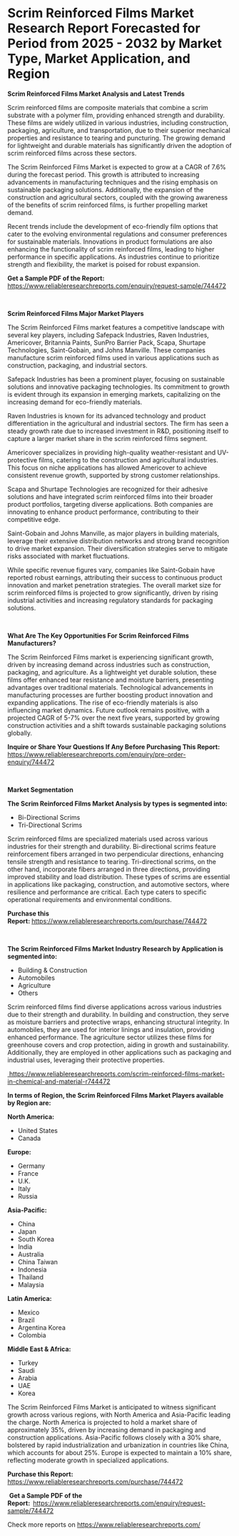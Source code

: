 <p><h1>Scrim Reinforced Films Market Research Report Forecasted for Period from 2025 -  2032 by Market Type, Market Application, and Region</h1></p><p><strong>Scrim Reinforced Films Market Analysis and Latest Trends</strong></p>
<p><p>Scrim reinforced films are composite materials that combine a scrim substrate with a polymer film, providing enhanced strength and durability. These films are widely utilized in various industries, including construction, packaging, agriculture, and transportation, due to their superior mechanical properties and resistance to tearing and puncturing. The growing demand for lightweight and durable materials has significantly driven the adoption of scrim reinforced films across these sectors.</p><p>The Scrim Reinforced Films Market is expected to grow at a CAGR of 7.6% during the forecast period. This growth is attributed to increasing advancements in manufacturing techniques and the rising emphasis on sustainable packaging solutions. Additionally, the expansion of the construction and agricultural sectors, coupled with the growing awareness of the benefits of scrim reinforced films, is further propelling market demand.</p><p>Recent trends include the development of eco-friendly film options that cater to the evolving environmental regulations and consumer preferences for sustainable materials. Innovations in product formulations are also enhancing the functionality of scrim reinforced films, leading to higher performance in specific applications. As industries continue to prioritize strength and flexibility, the market is poised for robust expansion.</p></p>
<p><strong>Get a Sample PDF of the Report:&nbsp;</strong> <a href="https://www.reliableresearchreports.com/enquiry/request-sample/744472?utm_campaign=3557&utm_medium=2&utm_source=Github&utm_content=ia&utm_term=29032025&utm_id=scrim-reinforced-films">https://www.reliableresearchreports.com/enquiry/request-sample/744472</a></p>
<p>&nbsp;</p>
<p><strong>Scrim Reinforced Films Major Market Players</strong></p>
<p><p>The Scrim Reinforced Films market features a competitive landscape with several key players, including Safepack Industries, Raven Industries, Americover, Britannia Paints, SunPro Barrier Pack, Scapa, Shurtape Technologies, Saint-Gobain, and Johns Manville. These companies manufacture scrim reinforced films used in various applications such as construction, packaging, and industrial sectors.</p><p>Safepack Industries has been a prominent player, focusing on sustainable solutions and innovative packaging technologies. Its commitment to growth is evident through its expansion in emerging markets, capitalizing on the increasing demand for eco-friendly materials.</p><p>Raven Industries is known for its advanced technology and product differentiation in the agricultural and industrial sectors. The firm has seen a steady growth rate due to increased investment in R&D, positioning itself to capture a larger market share in the scrim reinforced films segment.</p><p>Americover specializes in providing high-quality weather-resistant and UV-protective films, catering to the construction and agricultural industries. This focus on niche applications has allowed Americover to achieve consistent revenue growth, supported by strong customer relationships.</p><p>Scapa and Shurtape Technologies are recognized for their adhesive solutions and have integrated scrim reinforced films into their broader product portfolios, targeting diverse applications. Both companies are innovating to enhance product performance, contributing to their competitive edge.</p><p>Saint-Gobain and Johns Manville, as major players in building materials, leverage their extensive distribution networks and strong brand recognition to drive market expansion. Their diversification strategies serve to mitigate risks associated with market fluctuations.</p><p>While specific revenue figures vary, companies like Saint-Gobain have reported robust earnings, attributing their success to continuous product innovation and market penetration strategies. The overall market size for scrim reinforced films is projected to grow significantly, driven by rising industrial activities and increasing regulatory standards for packaging solutions.</p></p>
<p>&nbsp;</p>
<p><strong>What Are The Key Opportunities For Scrim Reinforced Films Manufacturers?</strong></p>
<p><p>The Scrim Reinforced Films market is experiencing significant growth, driven by increasing demand across industries such as construction, packaging, and agriculture. As a lightweight yet durable solution, these films offer enhanced tear resistance and moisture barriers, presenting advantages over traditional materials. Technological advancements in manufacturing processes are further boosting product innovation and expanding applications. The rise of eco-friendly materials is also influencing market dynamics. Future outlook remains positive, with a projected CAGR of 5-7% over the next five years, supported by growing construction activities and a shift towards sustainable packaging solutions globally.</p></p>
<p><strong>Inquire or Share Your Questions If Any Before Purchasing This Report:</strong> <a href="https://www.reliableresearchreports.com/enquiry/pre-order-enquiry/744472?utm_campaign=3557&utm_medium=2&utm_source=Github&utm_content=ia&utm_term=29032025&utm_id=scrim-reinforced-films">https://www.reliableresearchreports.com/enquiry/pre-order-enquiry/744472</a></p>
<p>&nbsp;</p>
<p><strong>Market Segmentation</strong></p>
<p><strong>The Scrim Reinforced Films Market Analysis by types is segmented into:</strong></p>
<p><ul><li>Bi-Directional Scrims</li><li>Tri-Directional Scrims</li></ul></p>
<p><p>Scrim reinforced films are specialized materials used across various industries for their strength and durability. Bi-directional scrims feature reinforcement fibers arranged in two perpendicular directions, enhancing tensile strength and resistance to tearing. Tri-directional scrims, on the other hand, incorporate fibers arranged in three directions, providing improved stability and load distribution. These types of scrims are essential in applications like packaging, construction, and automotive sectors, where resilience and performance are critical. Each type caters to specific operational requirements and environmental conditions.</p></p>
<p><strong>Purchase this Report:&nbsp;</strong><a href="https://www.reliableresearchreports.com/purchase/744472?utm_campaign=3557&utm_medium=2&utm_source=Github&utm_content=ia&utm_term=29032025&utm_id=scrim-reinforced-films">https://www.reliableresearchreports.com/purchase/744472</a></p>
<p>&nbsp;</p>
<p><strong>The Scrim Reinforced Films Market Industry Research by Application is segmented into:</strong></p>
<p><ul><li>Building & Construction</li><li>Automobiles</li><li>Agriculture</li><li>Others</li></ul></p>
<p><p>Scrim reinforced films find diverse applications across various industries due to their strength and durability. In building and construction, they serve as moisture barriers and protective wraps, enhancing structural integrity. In automobiles, they are used for interior linings and insulation, providing enhanced performance. The agriculture sector utilizes these films for greenhouse covers and crop protection, aiding in growth and sustainability. Additionally, they are employed in other applications such as packaging and industrial uses, leveraging their protective properties.</p></p>
<p><a href="https://www.reliableresearchreports.com/scrim-reinforced-films-market-in-chemical-and-material-r744472?utm_campaign=3557&utm_medium=2&utm_source=Github&utm_content=ia&utm_term=29032025&utm_id=scrim-reinforced-films">&nbsp;https://www.reliableresearchreports.com/scrim-reinforced-films-market-in-chemical-and-material-r744472</a></p>
<p><strong>In terms of Region, the Scrim Reinforced Films Market Players available by Region are:</strong></p>
<p>
    <p> <strong> North America: </strong>
        <ul>
            <li>United States</li>
            <li>Canada</li>
        </ul>
        </p> 
    <p> <strong> Europe: </strong>
        <ul>
            <li>Germany</li>
            <li>France</li>
            <li>U.K.</li>
            <li>Italy</li>
            <li>Russia</li>
        </ul>
        </p> 
    <p> <strong> Asia-Pacific: </strong>
        <ul>
            <li>China</li>
            <li>Japan</li>
            <li>South Korea</li>
            <li>India</li>
            <li>Australia</li>
            <li>China Taiwan</li>
            <li>Indonesia</li>
            <li>Thailand</li>
            <li>Malaysia</li>
        </ul>
        </p> 
    <p> <strong> Latin America: </strong>
        <ul>
            <li>Mexico</li>
            <li>Brazil</li>
            <li>Argentina Korea</li>
            <li>Colombia</li>
        </ul>
        </p> 
    <p> <strong> Middle East & Africa: </strong>
        <ul>
            <li>Turkey</li>
            <li>Saudi</li>
            <li>Arabia</li>
            <li>UAE</li>
            <li>Korea</li>
        </ul>
    </p>
    </p>
<p><p>The Scrim Reinforced Films Market is anticipated to witness significant growth across various regions, with North America and Asia-Pacific leading the charge. North America is projected to hold a market share of approximately 35%, driven by increasing demand in packaging and construction applications. Asia-Pacific follows closely with a 30% share, bolstered by rapid industrialization and urbanization in countries like China, which accounts for about 25%. Europe is expected to maintain a 10% share, reflecting moderate growth in specialized applications.</p></p>
<p><strong>Purchase this Report: </strong><a href="https://www.reliableresearchreports.com/purchase/744472?utm_campaign=3557&utm_medium=2&utm_source=Github&utm_content=ia&utm_term=29032025&utm_id=scrim-reinforced-films">https://www.reliableresearchreports.com/purchase/744472</a></p>
<p>&nbsp;<strong>Get a Sample PDF of the Report:&nbsp;&nbsp;</strong><a href="https://www.reliableresearchreports.com/enquiry/request-sample/744472?utm_campaign=3557&utm_medium=2&utm_source=Github&utm_content=ia&utm_term=29032025&utm_id=scrim-reinforced-films">https://www.reliableresearchreports.com/enquiry/request-sample/744472</a></p>
<p><strong></strong></p>
<p>Check more reports on <a href="https://www.reliableresearchreports.com/?utm_campaign=3557&utm_medium=2&utm_source=Github&utm_content=ia&utm_term=29032025&utm_id=scrim-reinforced-films">https://www.reliableresearchreports.com/</a></p>
